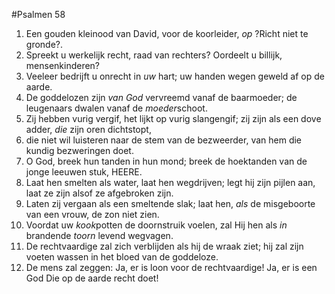 #Psalmen 58
1. Een gouden kleinood van David, voor de koorleider, *op* ?Richt niet te gronde?. 
2. Spreekt u werkelijk recht, raad van rechters? Oordeelt u billijk, mensenkinderen? 
3. Veeleer bedrijft u onrecht in *uw* hart; uw handen wegen geweld af op de aarde. 
4. De goddelozen zijn *van God* vervreemd vanaf de baarmoeder; de leugenaars dwalen vanaf de *moeder*schoot. 
5. Zij hebben vurig vergif, het lijkt op vurig slangengif; zij zijn als een dove adder, *die* zijn oren dichtstopt, 
6. die niet wil luisteren naar de stem van de bezweerder, van hem die kundig bezweringen doet. 
7. O God, breek hun tanden in hun mond; breek de hoektanden van de jonge leeuwen stuk, HEERE. 
8. Laat hen smelten als water, laat hen wegdrijven; legt hij zijn pijlen aan, laat ze zijn alsof ze afgebroken zijn. 
9. Laten zij vergaan als een smeltende slak; laat hen, *als* de misgeboorte van een vrouw, de zon niet zien. 
10. Voordat uw *kook*potten de doornstruik voelen, zal Hij hen als *in* brandende *toorn* levend wegvagen. 
11. De rechtvaardige zal zich verblijden als hij de wraak ziet; hij zal zijn voeten wassen in het bloed van de goddeloze. 
12. De mens zal zeggen: Ja, er is loon voor de rechtvaardige! Ja, er is een God Die op de aarde recht doet!
